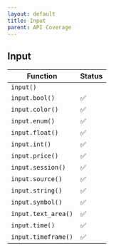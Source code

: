 ```yaml
---
layout: default
title: Input
parent: API Coverage
---
```


## Input

| Function            | Status |
| ------------------- | ------ |
| `input()`           |        |
| `input.bool()`      | ✅     |
| `input.color()`     | ✅     |
| `input.enum()`      | ✅     |
| `input.float()`     | ✅     |
| `input.int()`       | ✅     |
| `input.price()`     | ✅     |
| `input.session()`   | ✅     |
| `input.source()`    | ✅     |
| `input.string()`    | ✅     |
| `input.symbol()`    | ✅     |
| `input.text_area()` | ✅     |
| `input.time()`      | ✅     |
| `input.timeframe()` | ✅     |
